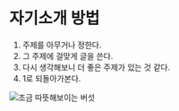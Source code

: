 # 자기소개 방법

1. 주제를 아무거나 정한다.
2. 그 주제에 걸맞게 글을 쓴다.
3. 다시 생각해보니 더 좋은 주제가 있는 것 같다.
4. 1로 되돌아가본다.

![조금 따뜻해보이는 버섯](https://i.pinimg.com/originals/5e/74/ce/5e74ce665557d3c77ebebabe780a110d.jpg)